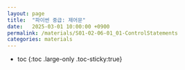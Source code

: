 ```yaml
---
layout: page
title:  "파이썬 중급: 제어문"
date:   2025-03-01 10:00:00 +0900
permalink: /materials/S01-02-06-01_01-ControlStatements
categories: materials
---
```

* toc
{:toc .large-only .toc-sticky:true}

